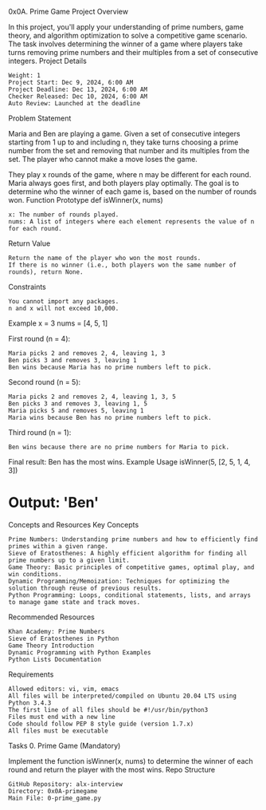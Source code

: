0x0A. Prime Game
Project Overview

In this project, you'll apply your understanding of prime numbers, game theory, and algorithm optimization to solve a competitive game scenario. The task involves determining the winner of a game where players take turns removing prime numbers and their multiples from a set of consecutive integers.
Project Details

    Weight: 1
    Project Start: Dec 9, 2024, 6:00 AM
    Project Deadline: Dec 13, 2024, 6:00 AM
    Checker Released: Dec 10, 2024, 6:00 AM
    Auto Review: Launched at the deadline

Problem Statement

Maria and Ben are playing a game. Given a set of consecutive integers starting from 1 up to and including n, they take turns choosing a prime number from the set and removing that number and its multiples from the set. The player who cannot make a move loses the game.

They play x rounds of the game, where n may be different for each round. Maria always goes first, and both players play optimally. The goal is to determine who the winner of each game is, based on the number of rounds won.
Function Prototype
def isWinner(x, nums)

    x: The number of rounds played.
    nums: A list of integers where each element represents the value of n for each round.

Return Value

    Return the name of the player who won the most rounds.
    If there is no winner (i.e., both players won the same number of rounds), return None.

Constraints

    You cannot import any packages.
    n and x will not exceed 10,000.

Example
x = 3
nums = [4, 5, 1]

First round (n = 4):

    Maria picks 2 and removes 2, 4, leaving 1, 3
    Ben picks 3 and removes 3, leaving 1
    Ben wins because Maria has no prime numbers left to pick.

Second round (n = 5):

    Maria picks 2 and removes 2, 4, leaving 1, 3, 5
    Ben picks 3 and removes 3, leaving 1, 5
    Maria picks 5 and removes 5, leaving 1
    Maria wins because Ben has no prime numbers left to pick.

Third round (n = 1):

    Ben wins because there are no prime numbers for Maria to pick.

Final result: Ben has the most wins.
Example Usage
isWinner(5, [2, 5, 1, 4, 3])
# Output: 'Ben'

Concepts and Resources
Key Concepts

    Prime Numbers: Understanding prime numbers and how to efficiently find primes within a given range.
    Sieve of Eratosthenes: A highly efficient algorithm for finding all prime numbers up to a given limit.
    Game Theory: Basic principles of competitive games, optimal play, and win conditions.
    Dynamic Programming/Memoization: Techniques for optimizing the solution through reuse of previous results.
    Python Programming: Loops, conditional statements, lists, and arrays to manage game state and track moves.

Recommended Resources

    Khan Academy: Prime Numbers
    Sieve of Eratosthenes in Python
    Game Theory Introduction
    Dynamic Programming with Python Examples
    Python Lists Documentation

Requirements

    Allowed editors: vi, vim, emacs
    All files will be interpreted/compiled on Ubuntu 20.04 LTS using Python 3.4.3
    The first line of all files should be #!/usr/bin/python3
    Files must end with a new line
    Code should follow PEP 8 style guide (version 1.7.x)
    All files must be executable

Tasks
0. Prime Game (Mandatory)

Implement the function isWinner(x, nums) to determine the winner of each round and return the player with the most wins.
Repo Structure

    GitHub Repository: alx-interview
    Directory: 0x0A-primegame
    Main File: 0-prime_game.py
